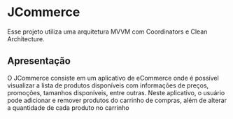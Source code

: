 # JCommerce

Esse projeto utiliza uma arquitetura MVVM com Coordinators e Clean Architecture.

## Apresentação

O JCommerce consiste em um aplicativo de eCommerce onde é possível visualizar a lista de produtos disponíveis com informações de preços, promoções, tamanhos disponíveis, entre outras. Neste aplicativo, o usuário pode adicionar e remover produtos do carrinho de compras, além de alterar a quantidade de cada produto no carrinho
